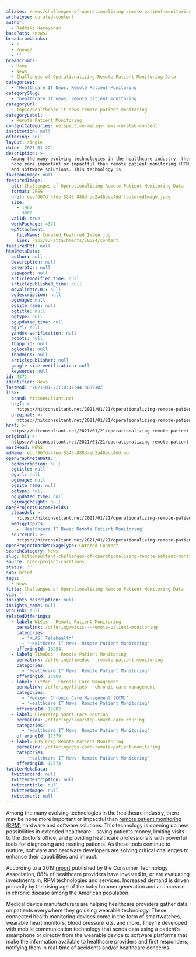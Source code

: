 ```yaml
---
aliases: /news/challenges-of-operationalizing-remote-patient-monitoring-data
archetype: curated-content
author:
  - Radhika Narayanan
basePath: /news/
breadcrumbLinks:
  - /
  - /news/
  - ''
breadcrumbs:
  - Home
  - News
  - Challenges of Operationalizing Remote Patient Monitoring Data
categories:
  - 'Healthcare IT News: Remote Patient Monitoring'
categorySlug:
  - 'healthcare it news: remote patient monitoring'
categoryUrl:
  - topic/healthcare-it-news-remote-patient-monitoring
categoryLabel:
  - Remote Patient Monitoring
contentCategories: netspective-medigy-news-curated-content
institution: null
offering: null
layOut: single
date: '2021-01-22'
description: >-
  Among the many evolving technologies in the healthcare industry, there may be
  none more important or impactful than remote patient monitoring (RPM) hardware
  and software solutions. This technology is 
favIconImage: null
featuredImage:
  alt: Challenges of Operationalizing Remote Patient Monitoring Data
  format: JPEG
  href: ebcf967d-4fee-5345-888d-ed2a48ecc4dd-featuredImage.jpeg
  size:
    - 1987
    - 3000
  valid: true
  workPackage: 4371
  wpAttachment:
    fileName: Curated_Featured_Image.jpg
    link: /api/v3/attachments/10694/content
featuredPdf: null
htmlMetaData:
  author: null
  description: null
  generator: null
  viewport: null
  articlemodified_time: null
  articlepublished_time: null
  msvalidate.01: null
  ogdescription: null
  ogimage: null
  ogsite_name: null
  ogtitle: null
  ogtype: null
  ogupdated_time: null
  ogurl: null
  yandex-verification: null
  robots: null
  fbapp_id: null
  oglocale: null
  fbadmins: null
  articlepublisher: null
  google-site-verification: null
  keywords: null
id: 4371
identifier: News
lastMod: '2021-01-22T10:12:44.508910Z'
link:
  brand: hitconsultant.net
  href: >-
    https://hitconsultant.net/2021/01/21/operationalizing-remote-patient-monitoring-data/#.YAqjyuj7RPY
  original: >-
    https://hitconsultant.net/2021/01/21/operationalizing-remote-patient-monitoring-data/#.YAqjyuj7RPY
href: >-
  https://hitconsultant.net/2021/01/21/operationalizing-remote-patient-monitoring-data/#.YAqjyuj7RPY
original: >-
  https://hitconsultant.net/2021/01/21/operationalizing-remote-patient-monitoring-data/#.YAqjyuj7RPY
mastHead: NEWS
mdName: ebcf967d-4fee-5345-888d-ed2a48ecc4dd.md
openGraphMetaData:
  ogdescription: null
  ogtitle: null
  ogurl: null
  ogimage: null
  ogsite_name: null
  ogtype: null
  ogupdated_time: null
  ogimageheight: null
openProjectCustomFields:
  cleanUrl: >-
    https://hitconsultant.net/2021/01/21/operationalizing-remote-patient-monitoring-data/#.YAqjyuj7RPY
  medigyTopics:
    - 'Healthcare IT News: Remote Patient Monitoring'
  sourceUrl: >-
    https://hitconsultant.net/2021/01/21/operationalizing-remote-patient-monitoring-data/#.YAqjyuj7RPY
openProjectWorkPackageType: Curated Content
searchCategory: News
slug: hitconsultant-challenges-of-operationalizing-remote-patient-monitoring-data
source: open-project-curations
status: ''
sub: brief
tags:
  - News
title: Challenges of Operationalizing Remote Patient Monitoring Data
via: ' '
insights_description: null
insights_name: null
viaLink: null
relatedOfferings:
  - label: WiCis - Remote Patient Monitoring
    permalink: /offering/wicis---remote-patient-monitoring
    categories:
      - 'KLAS: Telehealth'
      - 'Healthcare IT News: Remote Patient Monitoring'
    offeringId: 18254
  - label: TimeDoc - Remote Patient Monitoring
    permalink: /offering/timedoc---remote-patient-monitoring
    categories:
      - 'Healthcare IT News: Remote Patient Monitoring'
    offeringId: 17909
  - label: FitPeo - Chronic Care Management
    permalink: /offering/fitpeo---chronic-care-management
    categories:
      - 'Medigy: Chronic Care Management (CCM)'
      - 'Healthcare IT News: Remote Patient Monitoring'
    offeringId: 17882
  - label: Clearstep Smart Care Routing
    permalink: /offering/clearstep-smart-care-routing
    categories:
      - 'Healthcare IT News: Remote Patient Monitoring'
    offeringId: 17579
  - label: GBS Corp Remote Patient Monitoring
    permalink: /offering/gbs-corp-remote-patient-monitoring
    categories:
      - 'Healthcare IT News: Remote Patient Monitoring'
    offeringId: 17573
twitterMetaData:
  twittercard: null
  twitterdescription: null
  twittertitle: null
  twitterimage: null
  twitterurl: null
---
```

<p>Among the many evolving technologies in the healthcare industry, there may be none more important or impactful than <a href="https://hitconsultant.net/tag/remote-patient-monitoring/">remote patient monitoring (RPM)</a> hardware and software solutions. This technology is opening up new possibilities in extended healthcare – saving patients money, limiting visits to the doctor’s office, and providing healthcare professionals with powerful tools for diagnosing and treating patients. As these tools continue to mature, software and hardware developers are solving critical challenges to enhance their capabilities and impact.</p><p>According to a 2019 <a href="https://www.spyglass-consulting.com/wp_RPM_2019.html">report</a> published by the Consumer Technology Association, 88% of healthcare providers have invested in, or are evaluating investments in, RPM technologies and services. Increased demand is driven primarily by the rising age of the baby boomer generation and an increase in chronic disease among the American population.</p><p>Medical device manufacturers are helping healthcare providers gather data on patients everywhere they go using wearable technology. These connected health monitoring devices come in the form of smartwatches, wearable heart monitors, blood pressure kits, and more. They’re developed with mobile communication technology that sends data using a patient’s smartphone or directly from the wearable device to software platforms that make the information available to healthcare providers and first responders, notifying them in real-time of accidents and/or healthcare concerns.&nbsp;</p>